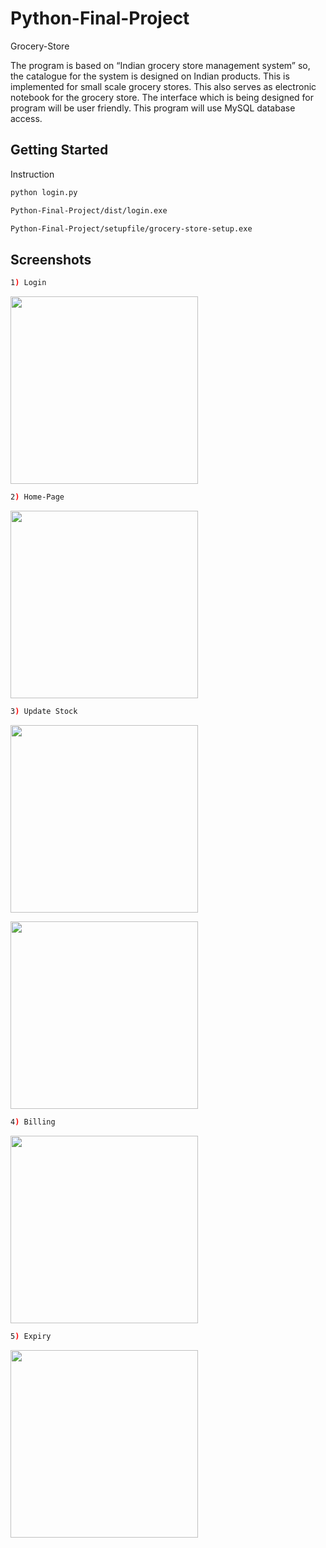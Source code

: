 # Python-Final-Project
Grocery-Store

The program is based on “Indian grocery store management system” so, the catalogue for the system is designed on Indian products. This is implemented for small scale grocery stores.
This also serves as electronic notebook for the grocery store. The interface which is being designed for program will be user friendly. This program will use MySQL database access.

## Getting Started

Instruction

```sh
python login.py
```

```sh
Python-Final-Project/dist/login.exe
```

```sh
Python-Final-Project/setupfile/grocery-store-setup.exe
```

## Screenshots
```sh
1) Login
```
<a href="../../" target="_blank"><img src="https://raw.githubusercontent.com/ukirderohit/Python-Final-Project/master/Snapshot/1Login.PNG" height="300"></a>
```sh
2) Home-Page
```
<a href="../../" target="_blank"><img src="https://raw.githubusercontent.com/ukirderohit/Python-Final-Project/master/Snapshot/2Mainscreen.PNG" height="300"></a>
```sh
3) Update Stock 
```
<a href="../../" target="_blank"><img src="https://raw.githubusercontent.com/ukirderohit/Python-Final-Project/master/Snapshot/3update1.PNG" height="300"></a>

<a href="../../" target="_blank"><img src="https://raw.githubusercontent.com/ukirderohit/Python-Final-Project/master/Snapshot/3update2.PNG" height="300"></a>
```sh
4) Billing
```
<a href="../../" target="_blank"><img src="https://raw.githubusercontent.com/ukirderohit/Python-Final-Project/master/Snapshot/5billing.PNG" height="300"></a>
```sh
5) Expiry 
```
<a href="../../" target="_blank"><img src="https://raw.githubusercontent.com/ukirderohit/Python-Final-Project/master/Snapshot/4chkexpiry.PNG" height="300"></a>


